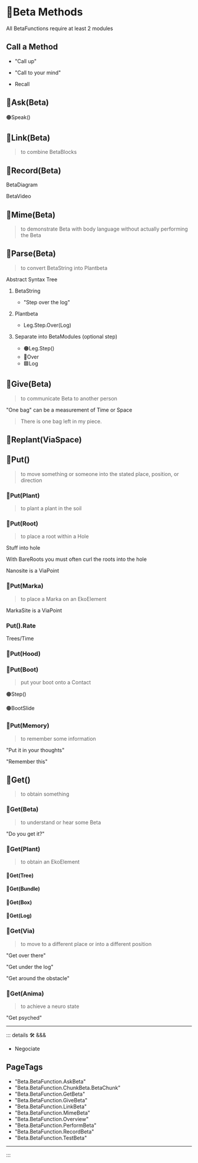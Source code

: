 # 🔷<beta>Beta Methods</beta>

All BetaFunctions require at least 2 modules

## Call a Method

- "Call up"

- "Call to your mind"

- Recall

## 🔷<beta>Ask(Beta)</beta>

🟠<motor>Speak()</motor>

## 🔷<beta>Link(Beta)</beta>

> to combine BetaBlocks

## 🔷<beta>Record(Beta)</beta>

BetaDiagram

BetaVideo

## 🔷<beta>Mime(Beta)</beta>

> to demonstrate Beta with body language without actually performing the Beta

## 🔷<beta>Parse(Beta)</beta>

> to convert BetaString into Plantbeta

Abstract Syntax Tree

1. <beta>BetaString</beta>
    - "Step over the log"

2. <beta>Plantbeta</beta>
    - Leg.Step.Over(Log)

3. Separate into <beta>BetaModules</beta> (optional step)
    - 🟠<motor>Leg.Step()</motor>
    - 🔻<via>Over</via>
    - 🟩<ekos>Log</ekos>

## 🔷<beta>Give(Beta)</beta>

> to communicate Beta to another person

"One bag" can be a measurement of Time or Space

> There is one bag left in my piece.

## 🔷<beta>Replant(<via>ViaSpace</via>)</beta>

## 🔷<beta>Put()</beta>

> to move something or someone into the stated place, position, or direction

### 🔷<beta>Put(<ekos>Plant</ekos>)</beta>

> to plant a plant in the soil

### 🔷<beta>Put(<ekos>Root</ekos>)</beta>

> to place a root within a Hole

Stuff into hole

With BareRoots you must often curl the roots into the hole

<ekos>Nanosite</ekos> is a ViaPoint

### 🔷<beta>Put(<via>Marka</via>)</beta>

> to place a Marka on an EkoElement

<via>MarkaSite</via> is a ViaPoint

### Put().Rate

Trees/Time

### 🔷<beta>Put(<motor>Hood</motor>)</beta>

### 🔷<beta>Put(<motor>Boot</motor>)</beta>

> put your boot onto a Contact

🟠<motor>Step()</motor>

🟠<motor>BootSlide</motor>

### 🔷<beta>Put(<anima>Memory</anima>)</beta>

> to remember some information

"Put it in your thoughts"

"Remember this"

## 🔷<beta>Get()</beta>

> to obtain something

### 🔷<beta>Get(Beta)</beta>

> to understand or hear some Beta

"Do you get it?"

### 🔷<beta>Get(<ekos>Plant</ekos>)</beta>

> to obtain an EkoElement

#### 🔷<beta>Get(<ekos>Tree</ekos>)</beta>

#### 🔷<beta>Get(<ekos>Bundle</ekos>)</beta>

#### 🔷<beta>Get(<ekos>Box</ekos>)</beta>

#### 🔷<beta>Get(<ekos>Log</ekos>)</beta>

### 🔷<beta>Get(<via>Via</via>)</beta>

> to move to a different place or into a different position

"Get over there"

"Get under the log"

"Get around the obstacle"

### 🔷<beta>Get(<anima>Anima</anima>)</beta>

> to achieve a neuro state

"Get psyched"

---

<!-- =================================================== -->
<!-- =================================================== -->
<!-- =================================================== -->
<!-- =================================================== -->
<!-- =================================================== -->
::: details 🛠 <dev>&&&</dev>

- Negociate

<h2>PageTags</h2>

- "Beta.BetaFunction.AskBeta"
- "Beta.BetaFunction.ChunkBeta.BetaChunk"
- "Beta.BetaFunction.GetBeta"
- "Beta.BetaFunction.GiveBeta"
- "Beta.BetaFunction.LinkBeta"
- "Beta.BetaFunction.MimeBeta"
- "Beta.BetaFunction.Overview"
- "Beta.BetaFunction.PerformBeta"
- "Beta.BetaFunction.RecordBeta"
- "Beta.BetaFunction.TestBeta"

---

:::

